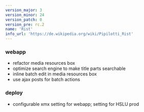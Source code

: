 ```yaml
---
version_major: 3
version_minor: 24
version_patch: 0
version_pre: rc.2
name: 'Rist'
info_url: 'https://de.wikipedia.org/wiki/Pipilotti_Rist'
---
```



### webapp
- refactor media resources box
- optimize search engine to make title parts searchable
- inline batch edit in media resources box
- use ajax posts for batch actions


### deploy
-  configurable xmx setting for webapp; setting for HSLU prod
